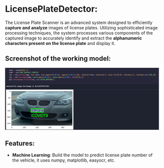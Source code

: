 # LicensePlateDetector:
The License Plate Scanner is an advanced system designed to efficiently **capture and analyze** images of license plates. Utilizing sophisticated image processing techniques, the system processes various components of the captured image to accurately identify and extract the **alphanumeric characters present on the license plate** and display it.

## Screenshot of the working model:

<img width="1408" alt="image" 
 src="https://github.com/SriKrishna134/LicensePlateDetector-/blob/main/assets/thumbnail.png">

## Features:
- **Machine Learning**: Build the model to predict license plate number of the vehicle, it uses numpy, matplotlib, easyocr, etc.
